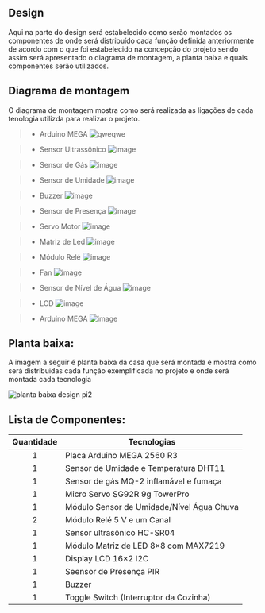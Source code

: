 
## Design

Aqui na parte do design será estabelecido como serão montados os componentes de onde será distribuído cada função definida anteriormente de acordo com o que foi estabelecido na concepção do projeto sendo assim será apresentado o diagrama de montagem, a planta baixa e quais componentes serão utilizados.

## Diagrama de montagem

O diagrama de montagem mostra como será realizada as ligações de cada tenologia utilizda para realizar o projeto.

>- Arduino MEGA
![qweqwe](https://user-images.githubusercontent.com/92868328/145195751-9b7ff73f-a25e-4022-8b52-78c6e2cc6838.png)

>- Sensor Ultrassônico
![image](https://user-images.githubusercontent.com/92868328/145211898-ef771913-f139-4e91-a114-6cbf8816e615.png)

>- Sensor de Gás
![image](https://user-images.githubusercontent.com/92868328/145211965-e3976a8e-f432-4ff5-a563-8a72019d141b.png)

>- Sensor de Umidade
![image](https://user-images.githubusercontent.com/92868328/145212008-5bd0b31d-8e2d-452c-a189-2ae751b328ef.png)

>- Buzzer
![image](https://user-images.githubusercontent.com/92868328/145212033-bd324862-caa6-4b71-b354-89d745dc228a.png)

>- Sensor de Presença
![image](https://user-images.githubusercontent.com/92868328/145212089-698ed181-e128-4981-8f93-6cd38e48ed17.png)

>- Servo Motor
![image](https://user-images.githubusercontent.com/92868328/145212101-177c838d-af45-47b9-973c-a8757aac88a2.png)

>- Matriz de Led
![image](https://user-images.githubusercontent.com/92868328/145212164-fa3d7380-fc7e-4158-8b4d-278ca17a3643.png)

>- Módulo Relé
![image](https://user-images.githubusercontent.com/92868328/145212272-00f48574-cc6e-40ed-9864-83e7d4937c1e.png)

>- Fan
![image](https://user-images.githubusercontent.com/92868328/145212302-49d8e0d8-57bf-4dcb-9f54-4fb8e938dea7.png)

>- Sensor de Nível de Água
![image](https://user-images.githubusercontent.com/92868328/145212339-92a87640-bd51-425d-952c-4cdcaac849bf.png)

>- LCD
![image](https://user-images.githubusercontent.com/92868328/145212354-41536d21-a369-45d0-8109-ab4b25c78703.png)

>- Arduino MEGA
![image](https://user-images.githubusercontent.com/92868328/145212380-3751c92c-a18a-458c-84c9-56cf0b0e3cc0.png)




## Planta baixa:

A imagem a seguir é planta baixa da casa que será montada e mostra como será distribuidas cada função exemplificada no projeto e onde será montada cada tecnologia

![planta baixa design pi2](https://user-images.githubusercontent.com/92868328/145198906-9bcd7558-f908-4047-88ef-d52aedd6a81d.png)


## Lista de Componentes:
Quantidade  | Tecnologias
:---------:   | ------
1           | Placa Arduino MEGA 2560 R3
1           | Sensor de Umidade e Temperatura DHT11
1           | Sensor de gás MQ-2 inflamável e fumaça
1           | Micro Servo SG92R 9g TowerPro
1           | Módulo Sensor de Umidade/Nível Água Chuva
2           | Módulo Relé 5 V e um Canal
1           | Sensor ultrasônico HC-SR04
1           | Módulo Matriz de LED 8×8 com MAX7219
1           | Display LCD 16×2 I2C 
1           | Seensor de Presença PIR 
1           | Buzzer
1           | Toggle Switch (Interruptor da Cozinha)
